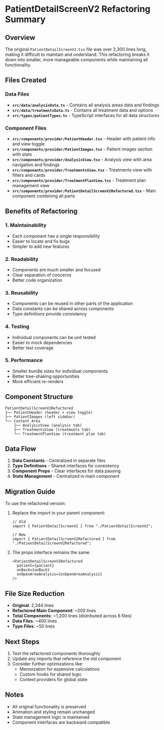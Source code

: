 # PatientDetailScreenV2 Refactoring Summary

## Overview

The original `PatientDetailScreenV2.tsx` file was over 2,300 lines long, making it difficult to maintain and understand. This refactoring breaks it down into smaller, more manageable components while maintaining all functionality.

## Files Created

### Data Files

- **`src/data/analysisData.ts`** - Contains all analysis areas data and findings
- **`src/data/treatmentsData.ts`** - Contains all treatment data and options
- **`src/types/patientTypes.ts`** - TypeScript interfaces for all data structures

### Component Files

- **`src/components/provider/PatientHeader.tsx`** - Header with patient info and view toggle
- **`src/components/provider/PatientImages.tsx`** - Patient images section with stats
- **`src/components/provider/AnalysisView.tsx`** - Analysis view with area navigation and findings
- **`src/components/provider/TreatmentsView.tsx`** - Treatments view with filters and cards
- **`src/components/provider/TreatmentPlanView.tsx`** - Treatment plan management view
- **`src/components/provider/PatientDetailScreenV2Refactored.tsx`** - Main component combining all parts

## Benefits of Refactoring

### 1. **Maintainability**

- Each component has a single responsibility
- Easier to locate and fix bugs
- Simpler to add new features

### 2. **Readability**

- Components are much smaller and focused
- Clear separation of concerns
- Better code organization

### 3. **Reusability**

- Components can be reused in other parts of the application
- Data constants can be shared across components
- Type definitions provide consistency

### 4. **Testing**

- Individual components can be unit tested
- Easier to mock dependencies
- Better test coverage

### 5. **Performance**

- Smaller bundle sizes for individual components
- Better tree-shaking opportunities
- More efficient re-renders

## Component Structure

```
PatientDetailScreenV2Refactored
├── PatientHeader (header + view toggle)
├── PatientImages (left sidebar)
└── Content Area
    ├── AnalysisView (analysis tab)
    ├── TreatmentsView (treatments tab)
    └── TreatmentPlanView (treatment plan tab)
```

## Data Flow

1. **Data Constants** - Centralized in separate files
2. **Type Definitions** - Shared interfaces for consistency
3. **Component Props** - Clear interfaces for data passing
4. **State Management** - Centralized in main component

## Migration Guide

To use the refactored version:

1. Replace the import in your parent component:

   ```tsx
   // Old
   import { PatientDetailScreenV2 } from "./PatientDetailScreenV2";

   // New
   import { PatientDetailScreenV2Refactored } from "./PatientDetailScreenV2Refactored";
   ```

2. The props interface remains the same:
   ```tsx
   <PatientDetailScreenV2Refactored
     patient={patient}
     onBack={onBack}
     onOpenAreaAnalysis={onOpenAreaAnalysis}
   />
   ```

## File Size Reduction

- **Original**: 2,344 lines
- **Refactored Main Component**: ~200 lines
- **Total Components**: ~1,200 lines (distributed across 6 files)
- **Data Files**: ~400 lines
- **Type Files**: ~50 lines

## Next Steps

1. Test the refactored components thoroughly
2. Update any imports that reference the old component
3. Consider further optimizations like:
   - Memoization for expensive calculations
   - Custom hooks for shared logic
   - Context providers for global state

## Notes

- All original functionality is preserved
- Animation and styling remain unchanged
- State management logic is maintained
- Component interfaces are backward compatible
